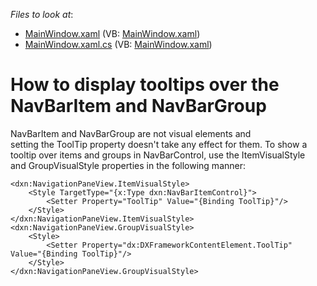 <!-- default file list -->
*Files to look at*:

* [MainWindow.xaml](./CS/WpfApplication40/MainWindow.xaml) (VB: [MainWindow.xaml](./VB/WpfApplication40/MainWindow.xaml))
* [MainWindow.xaml.cs](./CS/WpfApplication40/MainWindow.xaml.cs) (VB: [MainWindow.xaml](./VB/WpfApplication40/MainWindow.xaml))
<!-- default file list end -->
# How to display tooltips over the NavBarItem and NavBarGroup


<p>NavBarItem and NavBarGroup are not visual elements and setting the ToolTip property doesn't take any effect for them. To show a tooltip over items and groups in NavBarControl, use the ItemVisualStyle and GroupVisualStyle properties in the following manner: </p>


```xaml
<dxn:NavigationPaneView.ItemVisualStyle>
    <Style TargetType="{x:Type dxn:NavBarItemControl}">
        <Setter Property="ToolTip" Value="{Binding ToolTip}"/>
    </Style>
</dxn:NavigationPaneView.ItemVisualStyle>
<dxn:NavigationPaneView.GroupVisualStyle>
    <Style>
        <Setter Property="dx:DXFrameworkContentElement.ToolTip" Value="{Binding ToolTip}"/>
    </Style>
</dxn:NavigationPaneView.GroupVisualStyle>
```



<br/>


